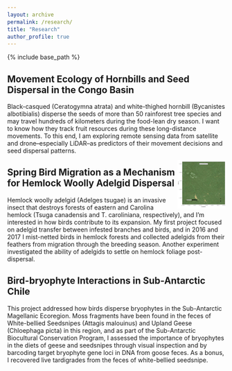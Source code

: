 ```yaml
---
layout: archive
permalink: /research/
title: "Research"
author_profile: true
---
```


{% include base_path %}

## Movement Ecology of Hornbills and Seed Dispersal in the Congo Basin

Black-casqued (Ceratogymna atrata) and white-thighed hornbill (Bycanistes albotibialis) disperse the seeds of more than 50 rainforest tree species and may travel 
hundreds of kilometers during the food-lean dry season. I want to know how they track fruit resources during these long-distance movements. To this end, I am 
exploring remote sensing data from satellite and drone–especially LiDAR–as predictors of their movement decisions and seed dispersal patterns.

<img src="/images/hornbill8899-JunJul2022.gif" align="right" style="width:22%" />

## Spring Bird Migration as a Mechanism for Hemlock Woolly Adelgid Dispersal

Hemlock woolly adelgid (Adelges tsugae) is an invasive insect that destroys forests of eastern and Carolina hemlock (Tsuga canadensis and T. caroliniana, respectively), 
and I’m interested in how birds contribute to its expansion. My first project focused on adelgid transfer between infested branches and birds, and in 2016 and 2017 
I mist-netted birds in hemlock forests and collected adelgids from their feathers from migration through the breeding season. Another experiment investigated the 
ability of adelgids to settle on hemlock foliage post-dispersal.

## Bird-bryophyte Interactions in Sub-Antarctic Chile

This project addressed how birds disperse bryophytes in the Sub-Antarctic Magellanic Ecoregion. Moss fragments have been found in the feces of White-bellied Seedsnipes 
(Attagis malouinus) and Upland Geese (Chloephaga picta) in this region, and as part of the Sub-Antarctic Biocultural Conservation Program, I assessed the importance of 
bryophytes in the diets of geese and seedsnipes through visual inspection and by barcoding target bryophyte gene loci in DNA from goose feces. As a bonus, I recovered 
live tardigrades from the feces of white-bellied seedsnipe.
